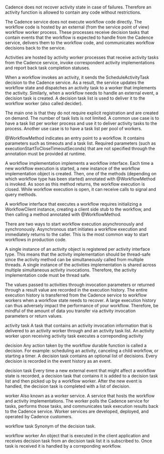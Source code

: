 Cadence does not recover activity state in case of failures. Therefore an activity function is allowed to contain any code without restrictions.

The Cadence service does not execute workflow code directly. The workflow code is hosted by an external (from the service point of view) workflow worker process. These processes receive decision tasks that contain events that the workflow is expected to handle from the Cadence service, delivers them to the workflow code, and communicates workflow decisions back to the service.

Activities are hosted by activity worker processes that receive activity tasks from the Cadence service, invoke correspondent activity implementations and report back task completion statuses.

When a workflow invokes an activity, it sends the ScheduleActivityTask decision to the Cadence service. As a result, the service updates the workflow state and dispatches an activity task to a worker that implements the activity. 
Similarly, when a workflow needs to handle an external event, a decision task is created. A decision task list is used to deliver it to the workflow worker (also called decider).

The main one is that they do not require explicit registration and are created on demand. The number of task lists is not limited. A common use case is to have a task list per worker process and use it to deliver activity tasks to the process. Another use case is to have a task list per pool of workers.


@WorkflowMethod indicates an entry point to a workflow. It contains parameters such as timeouts and a task list. Required parameters (such as executionStartToCloseTimeoutSeconds) that are not specified through the annotation must be provided at runtime.

A workflow implementation implements a workflow interface. Each time a new workflow execution is started, a new instance of the workflow implementation object is created. Then, one of the methods (depending on which workflow type has been started) annotated with @WorkflowMethod is invoked. As soon as this method returns, the workflow execution is closed. While workflow execution is open, it can receive calls to signal and query methods.

A workflow interface that executes a workflow requires initializing a WorkflowClient instance, creating a client side stub to the workflow, and then calling a method annotated with @WorkflowMethod.

There are two ways to start workflow execution asynchronously and synchronously. Asynchronous start initiates a workflow execution and immediately returns to the caller. This is the most common way to start workflows in production code.

A single instance of an activity object is registered per activity interface type. This means that the activity implementation should be thread-safe since the activity method can be simultaneously called from multiple threads.
A single instance of the activities implementation is shared across multiple simultaneous activity invocations. Therefore, the activity implementation code must be thread safe.

The values passed to activities through invocation parameters or returned through a result value are recorded in the execution history. The entire execution history is transferred from the Cadence service to workflow workers when a workflow state needs to recover. A large execution history can thus adversely impact the performance of your workflow. Therefore, be mindful of the amount of data you transfer via activity invocation parameters or return values.

activity task
A task that contains an activity invocation information that is delivered to an activity worker through and an activity task list. An activity worker upon receiving activity task executes a correponding activity

decision
Any action taken by the workflow durable function is called a decision. For example: scheduling an activity, canceling a child workflow, or starting a timer. A decision task contains an optional list of decisions. Every decision is recorded in the event history as an event.

decision task
Every time a new external event that might affect a workflow state is recorded, a decision task that contains it is added to a decision task list and then picked up by a workflow worker. After the new event is handled, the decision task is completed with a list of decision.

worker
Also known as a worker service. A service that hosts the workflow and activity implementations. The worker polls the Cadence service for tasks, performs those tasks, and communicates task execution results back to the Cadence service. Worker services are developed, deployed, and operated by Cadence customers.

workflow task
Synonym of the decision task.

workflow worker
An object that is executed in the client application and receives decision task from an decision task list it is subscribed to. Once task is received it is handled by a correponding workflow.

